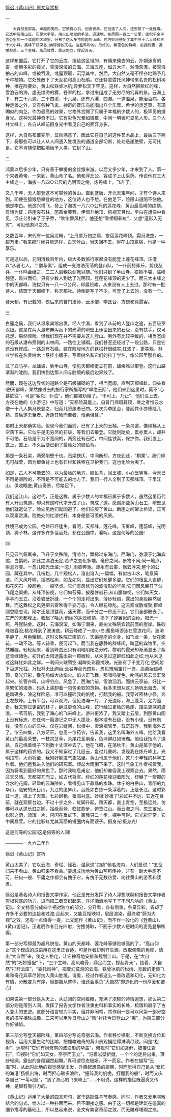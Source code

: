 [徐迟《黄山记》原文及赏析](https://www.vrrw.net/wx/8786.html)

一

	　　大自然是崇高，卓越而美的。它煞费心机，创造世界。它创造了人间，还安排了一处胜境。它选中皖南山区。它是大手笔，用火山喷发的手法，迅速地，在周围一百二十公里，面积千余平方公里的一个浑圆的区域里，分布了这么多花冈岩的山峰。它巧妙地搭配了其中三十六大峰和三十六小峰。高峰下临深谷;幽潭傍依天柱。这些硃砂的，丹红的，紫霭色的群峰，前拥后簇，高矮参差。三个主峰，高风峻骨，鼎足而立，撑起青天。

这样布置后，它打开了它的云库，拨给这区域的，有倏来倏去的云，扑朔迷离的雾，绮丽多彩的霞光，雪浪滚滚的云海。云海五座，如五大洋，汹涌澎湃。被雪浪拍击的山峰，或被吞没，或露顶巅，沉浮其中。然后，大自然又毫不悭吝地赐予几千种植物。它处处散下了天女花和高山杜鹃。它还特意委托风神带来名贵的松树树种，播在险要处。黄山松铁骨冰肌;异萝松天下罕见。这样，大自然把紫红的峰，雪浪云的海，虚无缥缈的雾，苍翠的松，拿过来组成了无穷尽的幻异的景。云海上下，有三十六源，二十四溪，十六泉，还有八潭，四瀑。一道温泉，能治百病。各种走兽之外，又有各种飞禽。神奇的音乐鸟能唱出八个乐音。希世的灵芝草，有珊瑚似的肉芝。作为最高的效果，它格外赏赐了只属于幸福的少数人的，极罕见的摄身光。这种光最神奇不过。它有彩色光晕如镜框，中间一明镜可显见人形。三个人并立峰上，各自从峰前摄身光中看见自己的面容身影。

这样，大自然布置完毕，显然满意了，因此它在自己的这件艺术品上，最后三下两下，将那些可以让人从人间通入胜境去的通道全部切断，处处悬崖绝壁，无可托足。它不肯随便把胜境给予人类。它封了山。



二

鸿蒙以后多少年，只有善于攀援的金丝猴来游。以后又多少年，才来到了人。第一个来者黄帝，一来到，黄山命了名。他和浮丘公、容成子上山采药。传说他在三大主峰之一，海拔一八四○公尺的光明顶之傍，炼丹峰上，飞升了。

又几千年，无人攀登这不可攀登的黄山。直到盛唐，开元天宝年间，才有个诗人来到。即使在猿猴愁攀登的地方，这位诗人也不愁。在他足下，险阻山道阻不住他。他是李白。他逸兴横飞，登上了海拔一八六○公尺的莲花峰，黄山最高峰的绝顶。有诗为证：丹崖夹石柱，菡萏金芙蓉，伊惜升绝顶，俯视天目松。李白在想像中看见，浮丘公引来了王子乔，“吹笙舞风松”。他还想“乘桥蹑彩虹”，又想“遗形入无穷”，可见他游兴之浓。

又数百年，宋代有一位吴龙翰，“上丹崖万仞之巅，夜宿莲花峰顶。霜月洗空，一碧万里。”看来那时候只能这样，白天登山，当天回不去。得在山顶露宿，也是一种享乐。

可是这以后，元明清数百年内，极大多数旅行家都没有能登上莲花峰顶。汪灌以“从者七人，二僧与俱”，组成一支浩浩荡荡的登山队，“一仆前持斧斤，剪伐丛莽，一仆鸣金继之，二三人肩糗执剑戟以随。”他们只到了半山寺，狼狈不堪，临峰翘望，败兴而归。只有少数人到达了光明顶。登莲花峰顶的更少了。而三大主峰之中的天都峰，海拔只有一八一○公尺，却最险峻，从来没有人上去过。那时有一批诗人，结盟于天都峰下，称天都社。诗倒是写了不少，可登了上去的，没有一个。

登天都，有记载的，仅后来的普门法师、云水僧、李匡台、方夜和徐霞客。

三

白露之晨，我们从温泉宾馆出发。经人字瀑，看到了从前的人登山之途，五百级罗汉级。这是在两大瀑布奔泻而下的光滑的峭壁上琢凿出来的石级，没有扶手，仅可托足，果然惊险。但我们现在并不需要从这儿登山。另外有比较平缓的，相当宽阔的石级从瀑布旁侧的山林间，一路往上铺砌。我们甚至还经过了一段公路，只是它还没有修成。一路总有石级。装在险峻地方的铁栏杆很结实;红漆了，更美观。林业学校在名贵树木上悬挂小牌子，写着树名和它们的拉丁学名，像公园里那样的。

过了立马亭，龙蟠坡，到半山寺，便见天都峰挺立在前，雄峻难以攀登。这时山路渐渐的陡削，我们快到达那人间与胜境的最后边界线了。

然而，现在这边界线的道路全是石级铺砌的了，相当宽阔，直到天都峰趾。仰头看吧!天都峰，果然像过去的旅行家所描写的“卓绝云际”。他们来到这里时，莫不“心甚欲往”。可是“客怨，仆泣”，他们都被劝阻了。“不可上，乃止”，他们没上去。方夜在他的《小游记》中写道：“天都险莫能上。自普门师蹑其顶，继之者惟云水僧一十八人集月夜登之，归而几堕崖者已四。又次为李匡台，登而其仆亦堕险几毙。自后遂无至者。近踵其险而至者，惟余侣耳。”

那时上天都确实险。但现今我们面前，已有了上天的云梯。一条鸟道，像绳梯从上空落下来。它似乎是无穷尽的石级，等我们去攀登。它陡则陡矣，累亦累人，却并不可怕。石级是不为不宽阔的，两旁还有石栏，中间挂铁索，保护你。我们直上，直上，直上，不久后便已到了最险处的鲫鱼背。

那是一条石梁，两旁削壁千仞。石梁狭仄、中间断却。方夜到此，“稍栗”。我们却无可战栗，因为鲫鱼背上也有石栏和铁索在卫护我们。这也化险为夷了。

如是，古人不可能去的，以为最险的地方，鲫鱼背，阎王坡，小心壁等等，今天已不再是艰险的，不再是不可能去的地方了。我们一行人全到了天都峰顶。千里江山，俱收眼底;黄山奇景，尽踏足下。

我们这江山，这时代，正是这样，属于少数人的幸福已属于多数人。虽然这里历代有人开山筑道，却只有这时代才开成了山，筑成了道。感谢那些黄山石工，峭壁见他们就退让了，险处见他们就回避了。他们征服了黄山。断崖之间架上桥梁，正可以观泉赏瀑。险绝处的红漆栏杆，本身便是可羡的风景。

胜境已成为公园。绝处已经逢生。看呵，天都峰，莲花峰，玉屏峰，莲蕊峰，光明顶，狮子林，这许多许多佳丽处，都在公园中。看呵，这是何等的公园!

四

只见云气氤氲来，飞升于文殊院，清凉台，飘拂过东海门，西海门，弥漫于北海宾馆，白鹅岭。如此之漂泊无定;若许之变化多端。毫秒之间，景物不同;同一地点，瞬息万变。一忽儿阳光泛滥;一忽儿雨脚奔驰。却永有云雾，飘去浮来;整个的公园，藏在其中。几枝松，几个观松人，溶出溶入;一幅幅，有似古山水，笔意简洁。而大风呼啸，摇撼松树，如龙如凤，显出它们矫健多姿。它们的根盘入岩缝，和花冈石一般颜色，一般坚贞。它们有风修剪的波浪形的华盖;它们因风展开了似飞翔之翼翅。从峰顶俯视，它们如苔藓，披覆住岩石;从山腰仰视，它们如天女，亭亭而玉立。沿着岩壁折缝，一个个的走将出来，薄纱轻绸，露出的身段翩然起舞。而这舞松之风更把云雾吹得千姿万态，令人眼花缭乱。这云雾或散或聚;群峰则忽隐忽现。刚才还是顶盆雨，迷天雾，而千分之一秒还不到，它们全部散去了。庄严的天都峰上，收起了哈达;俏丽的莲蕊峰顶，揭下了蝉翼似的面纱。阳光一照，丹崖贴金。这时，云海滚滚，如海宁潮来，直拍文殊院宾馆前面的崖岸。硃砂峰被吞没;桃花峰到了波涛底。耕云峰成了一座小岛;鳌鱼峰游泳在雪浪花间。波涛平静了，月色耀银。这时文殊院正南前方，天蝎星座的全身，如飞龙一条，伏在面前，一动不动。等人骑乘，便可起飞。而当我在静静的群峰间，暗蓝的宾馆里，突然睡醒，轻轻起来，看到峰峦还只有明暗阴阳之分时，黎明的霞光却渐渐显出了紫蓝青绿诸色。初升的太阳透露出第一颗微粒，从未见过这鲜红如此之红;也从未见过这鲜红如此之鲜。一刹间火球腾空;凝眸处彩霞掩映。光影有了千变万化;空间射下百道光柱。万松林无比绚丽;云谷寺豪光四射。忽见琉璃宝灯一盏，高悬始信峰顶。奇光异彩，散花坞如大放焰火。焰火正飞舞，那喑呜变色，叱咤的风云又汇聚起来。笙管齐鸣，山呼谷应。风急了。西海门前，雪浪滔滔。而排云亭前，好比一座繁忙的海港，码头上装卸着一包包柔软的货物。我多末想从这儿扬帆出海去。可是暗礁多，浪这样险恶，准可以撞碎我的帆桅，打翻我的船。我穿过密林小径，奔上左数峰。上有平台，可以观海。但见浩瀚一片，了无边际，海上蓬莱，尤为诡奇。我又穿过更密的林子，翻过更奇的山峰，蛇行经过更险的悬崖，踏进更深的波浪。一苇可航，我到了海心的飞来峰上。游兴更浓了，我又踏上云层，到那黄山图上没有标志，在任何一篇游记之中无人提及，根本没有石级，没有小径，没有航线，没有方向的云中。仅在岩缝间，松根中，雪浪褶皱里，载沉载浮，我到海外去了。浓云四集，八方茫茫。忽见一位药农，告诉我，这里名叫海外五峰。他给我看黄山的最高荣誉，一枝灵芝草，头尾花茎俱全，色泽鲜红如珊瑚。他给我指点了道路，自己缘着绳子下到数十丈深谷去了。他在飞腾，在荡秋千。黄山是属于他的，属于这样的药农的。我又不知穿过了几层云，盘过几重岭，发现我在炼丹峰上，光明顶前。大雨将至，我刚好躲进气象站里。黄山也属于他们，这几个年轻的科学工作者。他们邀我进入他们的研究室。倾盆大雨倒下来了。这时气象工作者祝贺我，因为将看到最好的景色了。那时我喘息甫定，他们却催促我上观察台去。果然，雨过天又晴。天都突兀而立，如古代将军。绯红的莲花峰迎着阳光，舒展了一瓣瓣的含水的花瓣。轻盈的云海隙处，看得见山下晶晶的水珠。休宁的白岳山，青阳的九华山，临安的天目山，九江的匡庐山。远处如白练一条浮着的，正是长江。这时彩虹一道，挂上了天空。七彩鲜艳，银海衬底。妙极!妙极了!彩虹并不远，它近在目前，就在观察台边。不过十步之外，虹脚升起，跨天都，直上青空，至极远处。仿佛可以从这长虹之脚，拾级而登，临虹款步，俯览江山。而云海之间，忽生宝光。松影之荫，琉璃一片，闪闪在垂虹下，离我只二十步，探手可得。它光彩异常。它中间晶莹。它的比彩虹尤其富丽的镜圈内有面镜子。摄身光!摄身光!

这是何等的公园!这是何等的人间!

————一九六二年作

徐迟《黄山记》赏析

黄山太美了，它以云海、奇松、怪石、温泉这“四绝”驰名海内，人们爱说：“五岳归来不看山，黄山归来不看岳。”要想成功地为黄山写照传神，非有一副大手笔不可，任何一般、平庸之作都会有愧于它，有愧于无数热爱、向往黄山的游客和读者。

徐迟是著名诗人和报告文学作家，他正是充分发挥了诗人浮想联翩和报告文学作者穷根究底的功力，进而把二者交织起来，洋洋洒洒地写下了不同凡响的《黄山记》。全文特意分成四个相对独立的部分，分开看，各有侧重，各呈异彩，省却了许多不必要的连接和过渡;合起来，又能互相映衬，层层渲染，最终收“蔚为大观”之效。还有一点值得一提，此文题作《黄山记》，而不作一般化的《登黄山》、《黄山游记》，正说明作者目光四射，穷搜博取，不囿于少数人短时间的游览登攀所得。

第一部分写得最为超凡脱俗。黄山的天都峰、莲花峰等够险够高的了，“高山仰止”这个现成的成语用在这里正合适，可是作者却别开生面，改取俯瞰的角度，请出“大自然”来，使之人格化，让它神奇地安排和规划江山。于是，在“大自然”的“巧妙搭配”下，“三个主峰，高风峻骨，鼎足而立，撑起青天”，接着，大自然“打开云库”，“委托风神”，把变幻莫测的云海、铁骨冰肌的松树、无数的走兽飞禽和奇花异草尽皆纳入黄山胜境。请看，经过作者这么一番改造和幻化，无知化为有情，分散变为有序，局部服从整体，谁还会辜负“大自然”即造化的一份厚爱和苦心!

如果说第一部分是从天上，从辽阔的空间着眼，充满了浓郁的诗情遐想，那么第二部分则是落到人间，发挥了报告文学作者注重史料和事实的长处，梳理和展示了古人登山的史迹。这部分语言较为平实，但并非闲笔，其作用一是可以同第一部分空灵的描写相映成趣，二来可以用昨日登山之“险”衬托今日登山之“夷”，为第三部分作好铺垫。

第三部分写登天都险峰，第四部分写览奇丽云海。作者移步换形，不断变换方位和视角，运用大量生动的比喻，把雄峻瑰奇的黄山景观描绘得淋漓尽致。同是“松树”，远望时“它们有风修剪的波浪形的华盖”，俯视时“它们如苔藓，披覆住岩石”，仰视时“它们如天女，亭亭而玉立”，“沿着岩壁折缝，一个个的走将出来，薄纱轻绸，露出的身段翩然起舞。”真可谓尽态极妍，不一而足。作者在描写“云海”时，从此时此地的视觉感受出发，升腾起想像的翅膀，时而觉得自己是从“繁忙的海港”扬帆出海，时而担心礁多浪险，“撞碎我的帆桅，打翻我的船”，时而又庆幸自己“一苇可航”，“到了海心的飞来峰上”……不用说，这样的描绘既逼真又传神，是很有吸引力的。

《黄山记》运用了大量的四言短句，富于跳跃性与节奏感，同时，作者又爱用骈散结合的句式，给人以一种扑面而来、目不暇接之感。由于这一切都是建筑在逼真的细节描写的基础上，所以总起来说，全文有繁富奇丽之致，而无雕琢堆砌之痕。

